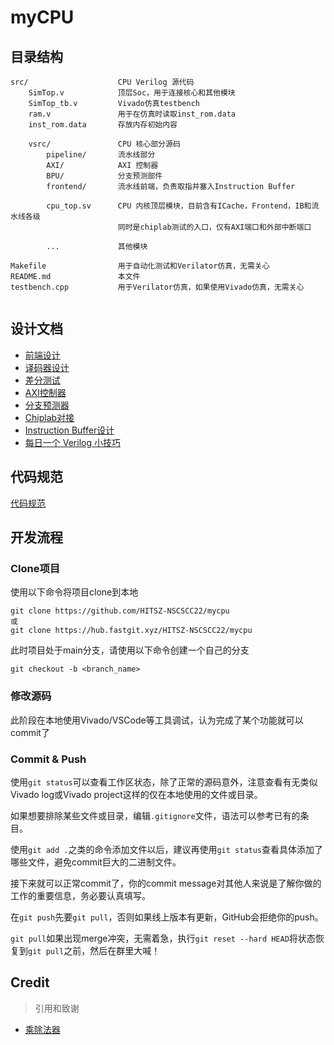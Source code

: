 # myCPU


## 目录结构

```
src/                    CPU Verilog 源代码
    SimTop.v            顶层Soc，用于连接核心和其他模块
    SimTop_tb.v         Vivado仿真testbench
    ram.v               用于在仿真时读取inst_rom.data
    inst_rom.data       存放内存初始内容

    vsrc/               CPU 核心部分源码
        pipeline/       流水线部分
        AXI/            AXI 控制器
        BPU/            分支预测部件
        frontend/       流水线前端，负责取指并塞入Instruction Buffer

        cpu_top.sv      CPU 内核顶层模块，目前含有ICache，Frontend，IB和流水线各级
                        同时是chiplab测试的入口，仅有AXI端口和外部中断端口

        ...             其他模块

Makefile                用于自动化测试和Verilator仿真，无需关心
README.md               本文件
testbench.cpp           用于Verilator仿真，如果使用Vivado仿真，无需关心    


```

## 设计文档

- [前端设计](doc/frontend.md)
- [译码器设计](doc/instr_decode.md)
- [差分测试](doc/difftest.md)
- [AXI控制器](src/vsrc/AXI/README.md)
- [分支预测器](src/vsrc/BPU/README.md)
- [Chiplab对接](doc/chiplab.md)
- [Instruction Buffer设计](doc/instr_buffer.md)
- [每日一个 Verilog 小技巧](doc/verilog_tips.md)

## 代码规范

[代码规范](doc/coding_conventions.md)

## 开发流程

### Clone项目

使用以下命令将项目clone到本地

```
git clone https://github.com/HITSZ-NSCSCC22/mycpu
或
git clone https://hub.fastgit.xyz/HITSZ-NSCSCC22/mycpu
```

此时项目处于main分支，请使用以下命令创建一个自己的分支
```
git checkout -b <branch_name>
```

### 修改源码

此阶段在本地使用Vivado/VSCode等工具调试，认为完成了某个功能就可以commit了

### Commit & Push

使用`git status`可以查看工作区状态，除了正常的源码意外，注意查看有无类似Vivado log或Vivado project这样的仅在本地使用的文件或目录。

如果想要排除某些文件或目录，编辑`.gitignore`文件，语法可以参考已有的条目。

使用`git add .`之类的命令添加文件以后，建议再使用`git status`查看具体添加了哪些文件，避免commit巨大的二进制文件。

接下来就可以正常commit了，你的commit message对其他人来说是了解你做的工作的重要信息，务必要认真填写。

在`git push`先要`git pull`，否则如果线上版本有更新，GitHub会拒绝你的push。

`git pull`如果出现merge冲突，无需着急，执行`git reset --hard HEAD`将状态恢复到`git pull`之前，然后在群里大喊！


## Credit

> 引用和致谢

- [乘除法器](https://github.com/risclite/rv32m-multiplier-and-divider)
